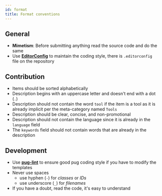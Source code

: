 ```yaml
---
id: format
title: Format conventions
---
```

## General

- **Mimetism**: Before submitting anything read the source code and do the same
- Use [**EditorConfig**][editorconfig] to maintain the coding style, there is `.editorconfig` file on the repository

## Contribution

- Items should be sorted alphabetically
- Description begins with an uppercase letter and doesn't end with a dot (`.`)
- Description should not contain the word `tool` if the item is a tool as it is already implicit per the meta-category named `Tools`
- Description should be clear, concise, and non-promotional
- Description should not contain the language since it is already in the `language` field
- The `keywords` field should not contain words that are already in the description

## Development

- Use [**pug-lint**][puglint] to ensure good pug coding style if you have to modify the templates
- Never use spaces
  - use hyphen (`-`) for _classes_ or _IDs_
  - use underscore (`_`) for _filenames_
- If you have a doubt, read the code, it's easy to understand

[editorconfig]: http://editorconfig.org/

[puglint]: https://www.npmjs.com/package/pug-lint
